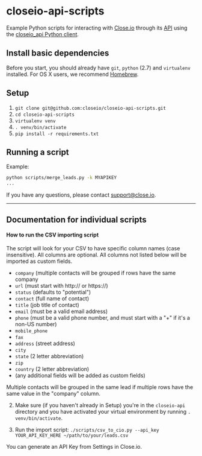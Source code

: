 # closeio-api-scripts

Example Python scripts for interacting with [Close.io](http://close.io/) through its [API](http://developer.close.io/)
using the [closeio_api Python client](https://github.com/closeio/closeio-api).

## Install basic dependencies

Before you start, you should already have `git`, `python` (2.7) and `virtualenv` installed. For OS X users, we recommend [Homebrew](https://brew.sh/).

## Setup

1. `git clone git@github.com:closeio/closeio-api-scripts.git`
1. `cd closeio-api-scripts`
1. `virtualenv venv`
1. `. venv/bin/activate`
1. `pip install -r requirements.txt`


## Running a script

Example:

```bash
python scripts/merge_leads.py -k MYAPIKEY 
...

```

If you have any questions, please contact [support@close.io](mailto:support@close.io?Subject=API%20Scripts).

---

## Documentation for individual scripts

#### How to run the CSV importing script

The script will look for your CSV to have specific column names (case insensitive). All columns are optional. All columns not listed below will be imported as custom fields.

- `company` (multiple contacts will be grouped if rows have the same company
- `url` (must start with http:// or https://)
- `status` (defaults to "potential")
- `contact` (full name of contact)
- `title` (job title of contact)
- `email` (must be a valid email address)
- `phone` (must be a valid phone number, and must start with a "+" if it's a non-US number)
- `mobile_phone`
- `fax`
- `address` (street address)
- `city`
- `state` (2 letter abbreviation)
- `zip`
- `country` (2 letter abbreviation)
- (any additional fields will be added as custom fields)

Multiple contacts will be grouped in the same lead if multiple rows have the same value in the "company" column.

2. Make sure (if you haven't already in Setup) you're in the `closeio-api` directory and you have activated your virtual environment by running `. venv/bin/activate`.

3. Run the import script: `./scripts/csv_to_cio.py --api_key YOUR_API_KEY_HERE ~/path/to/your/leads.csv`

You can generate an API Key from Settings in Close.io.
